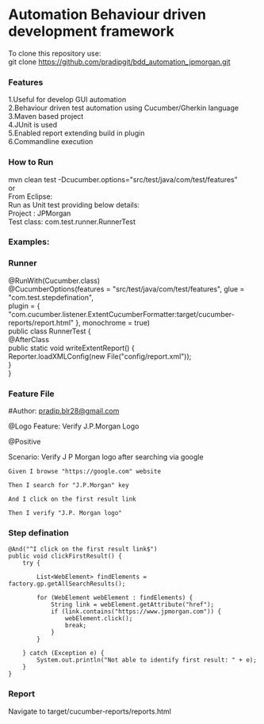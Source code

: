 # Automation Behaviour driven development framework

To clone this repository use:  
git clone https://github.com/pradipgit/bdd_automation_jpmorgan.git

### Features
1.Useful for develop GUI automation   
2.Behaviour driven test automation using Cucumber/Gherkin language   
3.Maven based project  
4.JUnit is used  
5.Enabled report extending build in plugin  
6.Commandline execution 

### How to Run
mvn clean test -Dcucumber.options="src/test/java/com/test/features"  
or  
From Eclipse:   
Run as Unit test providing below details:  
Project : JPMorgan  
Test class: com.test.runner.RunnerTest  

### Examples:

### Runner
@RunWith(Cucumber.class)  
@CucumberOptions(features = "src/test/java/com/test/features", glue = "com.test.stepdefination",   
plugin = { "com.cucumber.listener.ExtentCucumberFormatter:target/cucumber-reports/report.html" }, monochrome = true)  
public class RunnerTest {  
	@AfterClass  
	public static void writeExtentReport() {  
		Reporter.loadXMLConfig(new File("config/report.xml"));  
	}  
}  

### Feature File

#Author: pradip.blr28@gmail.com

@Logo
Feature: Verify J.P.Morgan Logo

  @Positive
  
  Scenario: Verify J P Morgan logo after searching via google
  
    Given I browse "https://google.com" website
    
    Then I search for "J.P.Morgan" key
    
    And I click on the first result link
    
    Then I verify "J.P. Morgan logo"


### Step defination 



	@And("^I click on the first result link$")
	public void clickFirstResult() {
		try {

			List<WebElement> findElements = factory.gp.getAllSearchResults();

			for (WebElement webElement : findElements) {
				String link = webElement.getAttribute("href");
				if (link.contains("https://www.jpmorgan.com")) {
					webElement.click();
					break;
				}
			}

		} catch (Exception e) {
			System.out.println("Not able to identify first result: " + e);
		}
	}



### Report  
Navigate to target/cucumber-reports/reports.html  


